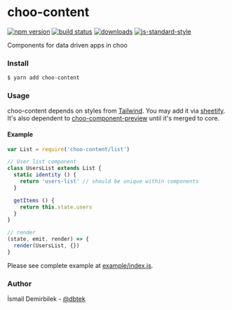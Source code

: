 # choo-content
[![npm version][2]][3] [![build status][4]][5]
[![downloads][8]][9] [![js-standard-style][10]][11]

Components for data driven apps in choo


### Install

```bash
$ yarn add choo-content
```

### Usage

choo-content depends on styles from [Tailwind](https://tailwindcss.com). You may add it via [sheetify](https://github.com/stackcss/sheetify/). It's also dependent to [choo-component-preview](https://github.com/yoshuawuyts/choo-component-preview) until it's merged to core.


#### Example

```js
var List = require('choo-content/list')

// User list component
class UsersList extends List {
  static identity () {
    return 'users-list' // should be unique within components
  }

  getItems () {
    return this.state.users
  }
}

// render
(state, emit, render) => {
  render(UsersList, {})
}

```

Please see complete example at [example/index.js](/dbtek/choo-content/blob/master/example/index.js).

### Author
İsmail Demirbilek - [@dbtek](https://twitter.com/dbtek)



[0]: https://img.shields.io/badge/stability-experimental-orange.svg?style=flat-square
[1]: https://nodejs.org/api/documentation.html#documentation_stability_index
[2]: https://img.shields.io/npm/v/choo-content.svg?style=flat-square
[3]: https://npmjs.org/package/choo-content
[4]: https://img.shields.io/travis/dbtek/choo-content/master.svg?style=flat-square
[5]: https://travis-ci.org/dbtek/choo-content
[6]: https://img.shields.io/codecov/c/github/dbtek/choo-content/master.svg?style=flat-square
[7]: https://codecov.io/github/dbtek/choo-content
[8]: http://img.shields.io/npm/dm/choo-content.svg?style=flat-square
[9]: https://npmjs.org/package/choo-content
[10]: https://img.shields.io/badge/code%20style-standard-brightgreen.svg?style=flat-square
[11]: https://github.com/feross/standard
